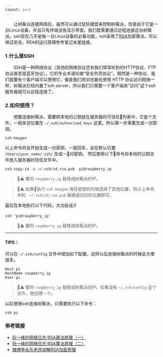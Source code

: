 ```yaml
---
layout: post
---
```


&emsp;&emsp;让树莓派连接网络后，虽然可以通过鼠标键盘来控制树莓派，但是由于它是一台Linux设备，并且只有终端没有显示界面，我们就需要通过远程连接这台树莓派。ssh现在几乎是每一台Linux设备的必备功能，ssh采用了[RSA](https://en.wikipedia.org/wiki/RSA_(cryptosystem))加密算法，可以保证安全。RSA的运行原理参考笔记末尾链接。

### 1.什么是SSH
&emsp;&emsp;SSH是一种网络协议（其他的网络协议还有我们常常听到的HTTP协议、FTP协议甚至是蓝牙协议），它的专业术语叫做“安全外壳协议”。既然是一种协议，我们就要有个客户端可以使用它，像是我们用浏览器去使用 HTTP 协议访问网络一样，树莓派已经内置了ssh server，所以我们只需要一个客户端来“访问”这个ssh服务器就可以远程连接了。

### 2.如何使用？
&emsp;&emsp;想要连接树莓派，需要把本地的公钥放在服务器的可信任列表中，它是个文件，一般来说位置在 ```~/.ssh/authorized_keys``` 这里。所以第一步需要生成一对密钥。
```
ssh-keygen
```
以上命令将会开始生成一对密钥，一路回车，会在默认位置 ```/Users/your_name/.ssh/``` 生成一对密钥。
然后使用以下命令将本地的公钥文件放入服务器的信任文件中。
```
ssh-copy-id -i ~/.ssh/id_rsa.pub  pi@raspberry_ip
```
> ⚠️ 要将 ```raspberry_ip``` 替换成树莓派的IP。

> ⚠️ 如果执行 ```ssh-keygen``` 保存密钥的时候选择了其他位置，将以上命令中的 ``` ~/.ssh/id_rsa.pub``` 替换成对应的位置即可。

最后在本地执行以下代码，大功告成✌ ️
```
ssh 'pi@raspberry_ip'
```
> ⚠️ 要将 ```raspberry_ip``` 替换成树莓派的IP。

---

#### TIPS：
可以在 ```~/.ssh/config``` 文件中增加如下配置，这样以后连接树莓派的时候会方便很多。
```
Host pi
HostName raspberry_ip
User pi
```
> ⚠️ 要将 ```raspberry_ip``` 替换成树莓派的IP。如果没有 ```~/.ssh/config``` 这个文件，就创建一个。

以后使用ssh连接树莓派，只需要执行以下命令：
```
ssh pi
```


### 参考链接
- [阮一峰的网络日志·RSA算法原理（一）](http://www.ruanyifeng.com/blog/2013/06/rsa_algorithm_part_one.html)
- [阮一峰的网络日志·RSA算法原理（二）](http://www.ruanyifeng.com/blog/2013/07/rsa_algorithm_part_two.html)
- [微博李永乐老师讲解RSA加密原理](https://weibo.com/tv/v/GfGM6Asg9?fid=1034:b278ef8fda19fe8c5bd3fd1aa30e3ad4)
